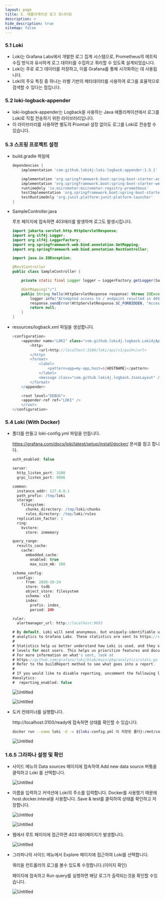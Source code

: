 ```yaml
---
layout: page
title: 5. 애플리케이션 로그 모니터링
description: >
hide_description: true
sitemap: false
---
```


### 5.1 Loki

- Loki는 Grafana Labs에서 개발한 로그 집계 시스템으로, Prometheus의 메트릭 수집 방식과 유사하게 로그 데이터를 수집하고 쿼리할 수 있도록 설계되었습니다.
- Loki는 주로 로그 데이터를 저장하고, 이를 Grafana를 통해 시각화하는 데 사용됩니다.
- Loki의 주요 특징 중 하나는 라벨 기반의 메타데이터를 사용하여 로그를 효율적으로 검색할 수 있다는 점입니다.

### 5.2 **loki-logback-appender**

- loki-logback-appender는 Logback을 사용하는 Java 애플리케이션에서 로그를 Loki로 직접 전송하기 위한 라이브러리입니다.
- 이 라이브러리를 사용하면 별도의 Promtail 설정 없이도 로그를 Loki로 전송할 수 있습니다.

### 5.3 스프링 프로젝트 설정

- build.gradle 파일에

    ```groovy
    dependencies {
    	implementation 'com.github.loki4j:loki-logback-appender:1.5.1' //추가
    
    	implementation 'org.springframework.boot:spring-boot-starter-actuator'
    	implementation 'org.springframework.boot:spring-boot-starter-web'
    	runtimeOnly 'io.micrometer:micrometer-registry-prometheus'
    	testImplementation 'org.springframework.boot:spring-boot-starter-test'
    	testRuntimeOnly 'org.junit.platform:junit-platform-launcher'
    }
    ```

- SampleController.java

  루프 페이지에 접속하면 403에러를 발생하며 로그도 발생시킵니다.

    ```java
    import jakarta.servlet.http.HttpServletResponse;
    import org.slf4j.Logger;
    import org.slf4j.LoggerFactory;
    import org.springframework.web.bind.annotation.GetMapping;
    import org.springframework.web.bind.annotation.RestController;
    
    import java.io.IOException;
    
    @RestController
    public class SampleController {
    
        private static final Logger logger = LoggerFactory.getLogger(SampleController.class);
    
        @GetMapping("/")
        public String hello(HttpServletResponse response) throws IOException {
            logger.info("Attempted access to / endpoint resulted in 403 Forbidden");
            response.sendError(HttpServletResponse.SC_FORBIDDEN, "Access Denied");
            return null;
        }
    }
    ```

- resources/logback.xml 파일을 생성합니다.

    ```groovy
    <configuration>
        <appender name="LOKI" class="com.github.loki4j.logback.Loki4jAppender">
            <http>
                <url>http://localhost:3100/loki/api/v1/push</url>
            </http>
            <format>
                <label>
                    <pattern>app=my-app,host=${HOSTNAME}</pattern>
                </label>
                <message class="com.github.loki4j.logback.JsonLayout" />
            </format>
        </appender>
    
        <root level="DEBUG">
        <appender-ref ref="LOKI" />
        </root>
    </configuration>
    ```


### 5.4 Loki (With Docker)

- 폴더를 만들고 loki-config.yml 파일을 만듭니다.

  https://grafana.com/docs/loki/latest/setup/install/docker/ 문서를 참고 합니다.

    ```groovy
    auth_enabled: false
    
    server:
      http_listen_port: 3100
      grpc_listen_port: 9096
    
    common:
      instance_addr: 127.0.0.1
      path_prefix: /tmp/loki
      storage:
        filesystem:
          chunks_directory: /tmp/loki/chunks
          rules_directory: /tmp/loki/rules
      replication_factor: 1
      ring:
        kvstore:
          store: inmemory
    
    query_range:
      results_cache:
        cache:
          embedded_cache:
            enabled: true
            max_size_mb: 100
    
    schema_config:
      configs:
        - from: 2020-10-24
          store: tsdb
          object_store: filesystem
          schema: v13
          index:
            prefix: index_
            period: 24h
    
    ruler:
      alertmanager_url: http://localhost:9093
    
    # By default, Loki will send anonymous, but uniquely-identifiable usage and configuration
    # analytics to Grafana Labs. These statistics are sent to https://stats.grafana.org/
    #
    # Statistics help us better understand how Loki is used, and they show us performance
    # levels for most users. This helps us prioritize features and documentation.
    # For more information on what's sent, look at
    # https://github.com/grafana/loki/blob/main/pkg/analytics/stats.go
    # Refer to the buildReport method to see what goes into a report.
    #
    # If you would like to disable reporting, uncomment the following lines:
    #analytics:
    #  reporting_enabled: false
    ```

  ![Untitled](https://teamsparta.notion.site/image/https%3A%2F%2Fprod-files-secure.s3.us-west-2.amazonaws.com%2F83c75a39-3aba-4ba4-a792-7aefe4b07895%2Fb6e6caa4-ed85-4d99-a274-1cabf68b4ed2%2FUntitled.png?table=block&id=f64a5249-a590-4fbe-a1ff-b4b5861c54a4&spaceId=83c75a39-3aba-4ba4-a792-7aefe4b07895&width=1420&userId=&cache=v2)

  ![Untitled](https://teamsparta.notion.site/image/https%3A%2F%2Fprod-files-secure.s3.us-west-2.amazonaws.com%2F83c75a39-3aba-4ba4-a792-7aefe4b07895%2F5206cf36-dcc8-4fe7-81ec-fa2627e2192c%2FUntitled.png?table=block&id=0be826bb-581a-4bdf-b25a-0566b86926ae&spaceId=83c75a39-3aba-4ba4-a792-7aefe4b07895&width=2000&userId=&cache=v2)

- 도커 컨테이너를 실행합니다.

  http://localhost:3100/ready에 접속하면 상태를 확인할 수 있습니다.

    ```bash
    docker run --name loki -d -v ${loki-config.yml 이 저장된 폴더}:/mnt/config -p 3100:3100 grafana/loki:3.0.0 -config.file=/mnt/config/loki-config.yml
    ```

  ![Untitled](https://teamsparta.notion.site/image/https%3A%2F%2Fprod-files-secure.s3.us-west-2.amazonaws.com%2F83c75a39-3aba-4ba4-a792-7aefe4b07895%2F25bc200f-ea66-4d51-b6d1-dac6239712a0%2FUntitled.png?table=block&id=9391fc3f-5353-490e-ac24-2d25edb245f3&spaceId=83c75a39-3aba-4ba4-a792-7aefe4b07895&width=1360&userId=&cache=v2)


### 1.6.5 그라파나 설정 및 확인

- 사이드 메뉴의 Data sources 페이지에 접속하여 Add new data source 버틐을 클릭하고 Loki 를 선택합니다.

  ![Untitled](https://teamsparta.notion.site/image/https%3A%2F%2Fprod-files-secure.s3.us-west-2.amazonaws.com%2F83c75a39-3aba-4ba4-a792-7aefe4b07895%2Fe1fde05a-15ce-41e8-903a-232ef1ba6240%2FUntitled.png?table=block&id=5c4c0b1d-5f8b-47eb-8843-6d4b6e3361e0&spaceId=83c75a39-3aba-4ba4-a792-7aefe4b07895&width=1360&userId=&cache=v2)

- 이름을 입력하고 커넥션에 Loki의 주소를 입력합니다. Docker를 사용했기 때문에 host.docker.interal을 사용합니다. Save & test를 클릭하여 상태를 확인하고 저장합니다.

  ![Untitled](https://teamsparta.notion.site/image/https%3A%2F%2Fprod-files-secure.s3.us-west-2.amazonaws.com%2F83c75a39-3aba-4ba4-a792-7aefe4b07895%2Feb9adc76-3f73-4cae-a57b-a957925ec005%2FUntitled.png?table=block&id=48f590c4-7344-4c2f-9a57-4e3eb2f0f7c9&spaceId=83c75a39-3aba-4ba4-a792-7aefe4b07895&width=2000&userId=&cache=v2)

  ![Untitled](https://teamsparta.notion.site/image/https%3A%2F%2Fprod-files-secure.s3.us-west-2.amazonaws.com%2F83c75a39-3aba-4ba4-a792-7aefe4b07895%2F577b688a-7613-4b3f-8646-4106453034d7%2FUntitled.png?table=block&id=974cb236-06b2-4f3f-9e07-63074dd8d2e0&spaceId=83c75a39-3aba-4ba4-a792-7aefe4b07895&width=1420&userId=&cache=v2)


- 웹에서 루트 페이지에 접근하면 403 에러페이지가 발생합니다.

  ![Untitled](https://teamsparta.notion.site/image/https%3A%2F%2Fprod-files-secure.s3.us-west-2.amazonaws.com%2F83c75a39-3aba-4ba4-a792-7aefe4b07895%2F4e5eb700-27ec-455e-9046-a1f9e0526edb%2FUntitled.png?table=block&id=5d51b3a5-2bd0-4ee6-9870-0ed4d5b2ce91&spaceId=83c75a39-3aba-4ba4-a792-7aefe4b07895&width=1420&userId=&cache=v2)


- 그라파나의 사이드 메뉴에서 Explore 페이지에 접근하여 Loki를 선택합니다.

  쿼리을 컨트롤러의 로그를 볼수 있도록 수정합니다.(이미지 확인)

  페이지에 접속하고 Run query를 실행하면 해당 로그가 출력되는것을 확인할 수있습니다.

  ![Untitled](https://teamsparta.notion.site/image/https%3A%2F%2Fprod-files-secure.s3.us-west-2.amazonaws.com%2F83c75a39-3aba-4ba4-a792-7aefe4b07895%2Fdf716eaa-ae9a-49ee-b65e-0c7ba0b1203a%2FUntitled.png?table=block&id=57020447-466a-471b-858b-5f40467995cd&spaceId=83c75a39-3aba-4ba4-a792-7aefe4b07895&width=1420&userId=&cache=v2)
